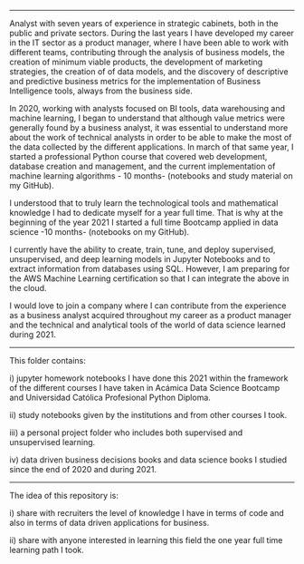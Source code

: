 ***

Analyst with seven years of experience in strategic cabinets, both in the public and private sectors. During the last years I have developed my career in the IT sector as a product manager, where I have been able to work with different teams, contributing through the analysis of business models, the creation of minimum viable products, the development of marketing strategies, the creation of of data models, and the discovery of descriptive and predictive business metrics for the implementation of Business Intelligence tools, always from the business side.

In 2020, working with analysts focused on BI tools, data warehousing and machine learning, I began to understand that although value metrics were generally found by a business analyst, it was essential to understand more about the work of technical analysts in order to be able to make the most of the data collected by the different applications. In march of that same year, I started a professional Python course that covered web development, database creation and management, and the current implementation of machine learning algorithms - 10 months- (notebooks and study material on my GitHub).

I understood that to truly learn the technological tools and mathematical knowledge I had to dedicate myself for a year full time. That is why at the beginning of the year 2021 I started a full time Bootcamp applied in data science -10 months- (notebooks on my GitHub).

I currently have the ability to create, train, tune, and deploy supervised, unsupervised, and deep learning models in Jupyter Notebooks and to extract information from databases using SQL. However, I am preparing for the AWS Machine Learning certification so that I can integrate the above in the cloud.

I would love to join a company where I can contribute from the experience as a business analyst acquired throughout my career as a product manager and the technical and analytical tools of the world of data science learned during 2021.

***

This folder contains:
 
i) jupyter homework notebooks I have done this 2021 within the framework of the different courses I have taken in Acámica Data Science Bootcamp and Universidad Católica Profesional Python Diploma. 

ii) study notebooks given by the institutions and from other courses I took.

iii) a personal project folder who includes both supervised and unsupervised learning.

iv) data driven business decisions books and data science books I studied since the end of 2020 and during 2021.

***

The idea of this repository is:

i) share with recruiters the level of knowledge I have in terms of code and also in terms of data driven applications for business.

ii) share with anyone interested in learning this field the one year full time learning path I took.
